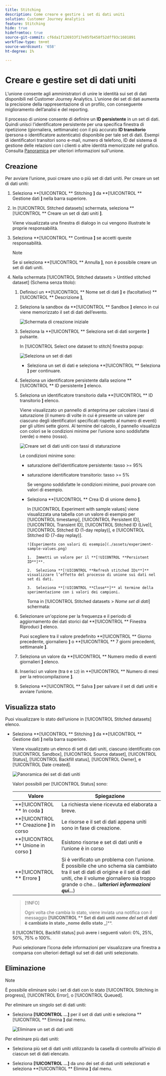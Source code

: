 ```yaml
---
title: Stitching
description: Come creare e gestire i set di dati uniti
solution: Customer Journey Analytics
feature: Stitching
hide: true
hidefromtoc: true
source-git-commit: cf6da1f126933f17e05fb458f52dff93c1601891
workflow-type: tm+mt
source-wordcount: '658'
ht-degree: 1%

---
```


# Creare e gestire set di dati uniti

L’unione consente agli amministratori di unire le identità sui set di dati disponibili nel Customer Journey Analytics. L’unione dei set di dati aumenta la precisione della rappresentazione di un profilo, con conseguente miglioramento dell’analisi e del reporting.

Il processo di unione consente di definire un **ID persistente** in un set di dati. Quindi unisci l’identificatore persistente per una specifica finestra di ripetizione (giornaliera, settimanale) con il più accurato **ID transitorio** (persona o identificatore autenticato) disponibile per tale set di dati. Esempi di identificatori transitori sono e-mail, numero di telefono, ID del sistema di gestione delle relazioni con i clienti o altre identità memorizzate nel grafico. Consulta [Panoramica](overview.md) per ulteriori informazioni sull&#39;unione.

## Creazione

Per avviare l’unione, puoi creare uno o più set di dati uniti. Per creare un set di dati uniti:

1. Seleziona **[!UICONTROL ** Stitching **]** da **[!UICONTROL ** Gestione dati **]** nella barra superiore.

2. In [!UICONTROL Stitched datasets] schermata, seleziona **[!UICONTROL ** Creare un set di dati uniti **]**.

   Viene visualizzata una finestra di dialogo in cui vengono illustrate le proprie responsabilità.

3. Seleziona **[!UICONTROL ** Continua **]** se accetti queste responsabilità.

   >[!NOTE]
   >
   >    Se si seleziona **[!UICONTROL ** Annulla **]**, non è possibile creare un set di dati uniti.

4. Nella schermata [!UICONTROL Stitched datasets > Untitled stitched dataset] (Schema senza titolo):

   1. Definisci un **[!UICONTROL ** Nome set di dati **]** e (facoltativo) **[!UICONTROL ** Descrizione **]**,

   2. Seleziona la sandbox da **[!UICONTROL ** Sandbox **]** elenco in cui viene memorizzato il set di dati dell’evento.

      ![Schermata di creazione iniziale](./assets/create-initial.png)

   3. Seleziona la **[!UICONTROL ** Seleziona set di dati sorgente **]** pulsante.

      In [!UICONTROL Select one dataset to stitch] finestra popup:

      ![Seleziona un set di dati](./assets/select-one-dataset.png)

      - Seleziona un set di dati e seleziona **[!UICONTROL ** Seleziona **]** per continuare.

   4. Seleziona un identificatore persistente dalla sezione **[!UICONTROL ** ID persistente **]** elenco.

   5. Seleziona un identificatore transitorio dalla **[!UICONTROL ** ID transitorio **]** elenco.

      Viene visualizzato un pannello di anteprima per calcolare i tassi di saturazione (il numero di volte in cui è presente un valore per ciascuno degli identificatori specificati rispetto al numero di eventi) per gli ultimi sette giorni. Al termine del calcolo, il pannello visualizza con colori se le condizioni minime per l’unione sono soddisfatte (verde) o meno (rosso).

      ![Creare set di dati uniti con tassi di staturazione](./assets/create-before-experimenting.png)

      Le condizioni minime sono:

      - saturazione dell’identificatore persistente: tasso >= 95%

      - saturazione identificatore transitorio: tasso >= 5%

        Se vengono soddisfatte le condizioni minime, puoi provare con valori di esempio.

      - Seleziona **[!UICONTROL ** Crea ID di unione demo **]**.

        In [!UICONTROL Experiment with sample values] viene visualizzata una tabella con un valore di esempio per [!UICONTROL timestamp], [!UICONTROL Persistent ID], [!UICONTROL Transient ID], [!UICONTROL Stitched ID (Live)], [!UICONTROL Stitched ID (1-day replay)], e [!UICONTROL Stitched ID (7-day replay)].

            ![Esperimento con valori di esempio](./assets/experiment-sample-values.png)
            
            1.  Immetti un valore per il **[!UICONTROL **Persistent ID**]**.
            
            2.  Seleziona **[!UICONTROL **Refresh stitched IDs**]** visualizzare l’effetto del processo di unione sui dati nel set di dati.
            
            3.  Seleziona **[!UICONTROL **Close**]** al termine della sperimentazione con i valori dei campioni.
        

        Torna in [!UICONTROL Stitched datasets > _Nome set di dati_] schermata:

   6. Selezionare un&#39;opzione per la frequenza e il periodo di aggiornamento dei dati storici dal **[!UICONTROL ** Finestra Riproduci **]** elenco.

      Puoi scegliere tra il valore predefinito **[!UICONTROL ** Giorno precedente, giornaliero **]** o **[!UICONTROL ** 7 giorni precedenti, settimanale **]**.

   7. Seleziona un valore da **[!UICONTROL ** Numero medio di eventi giornalieri **]** elenco.

   8. Inserisci un valore (tra `0` e `12`) in **[!UICONTROL ** Numero di mesi per la retrocompilazione **]**.

   9. Seleziona **[!UICONTROL ** Salva **]** per salvare il set di dati uniti e avviare l’unione.

## Visualizza stato

Puoi visualizzare lo stato dell’unione in [!UICONTROL Stitched datasets] elenco.

- Seleziona **[!UICONTROL ** Stitching **]** da **[!UICONTROL ** Gestione dati **]** nella barra superiore.

  Viene visualizzato un elenco di set di dati uniti, ciascuno identificato con [!UICONTROL Sandbox], [!UICONTROL Source dataset], [!UICONTROL Status], [!UICONTROL Backfill status], [!UICONTROL Owner], e [!UICONTROL Date created].

  ![Panoramica dei set di dati uniti](./assets/overview-stitched-datasetts.png)

  Valori possibili per [!UICONTROL Status] sono:

  | Valore | Spiegazione |
  |-----|-----|
  | **[!UICONTROL ** In coda **]** | La richiesta viene ricevuta ed elaborata a breve. |
  | **[!UICONTROL ** Creazione **]** in corso | Le risorse e il set di dati appena uniti sono in fase di creazione. |
  | **[!UICONTROL ** Unione in corso **]** | Esistono risorse e set di dati uniti e l’unione è in corso |
  | **[!UICONTROL ** Errore **]** | Si è verificato un problema con l’unione. È possibile che uno schema sia cambiato tra il set di dati di origine e il set di dati uniti, che il volume giornaliero sia troppo grande o che... (_**ulteriori informazioni qui...**_) |

  >[!INFO]
  >
  >    Ogni volta che cambia lo stato, viene inviata una notifica con il messaggio **[!UICONTROL ** Set di dati uniti _nome del set di dati_ è cambiato in stato _nome dello stato _**]**.


  Il [!UICONTROL Backfill status] può avere i seguenti valori: 0%, 25%, 50%, 75% o 100%.

  Puoi selezionare l’icona delle informazioni per visualizzare una finestra a comparsa con ulteriori dettagli sul set di dati uniti selezionato.


## Eliminazione

>[!NOTE]
>
>È possibile eliminare solo i set di dati con lo stato [!UICONTROL Stitching in progress], [!UICONTROL Error], o [!UICONTROL Queued].


Per eliminare un singolo set di dati uniti:

- Seleziona **[!UICONTROL **...**]** per il set di dati uniti e seleziona **[!UICONTROL ** Elimina **]** dal menu.

  ![Eliminare un set di dati uniti](./assets/delete-stitched-dataset.png)

Per eliminare più dati uniti:

- Seleziona più set di dati uniti utilizzando la casella di controllo all’inizio di ciascun set di dati elencato.

- Seleziona **[!UICONTROL **...**]** da uno dei set di dati uniti selezionati e seleziona **[!UICONTROL ** Elimina **]** dal menu.
